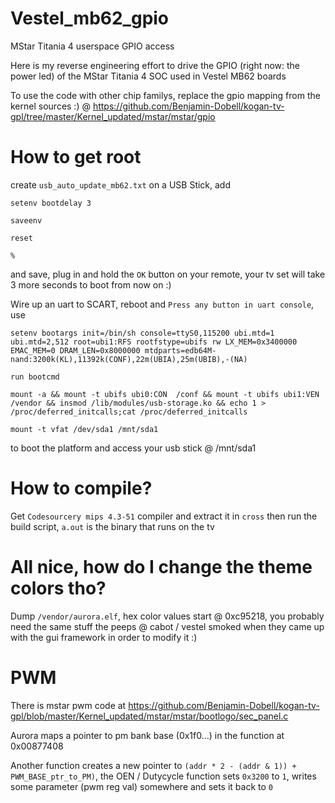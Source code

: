 # Vestel_mb62_gpio
MStar Titania 4 userspace GPIO access

Here is my reverse engineering effort to drive the GPIO (right now: the power led) of the MStar Titania 4 SOC used in Vestel MB62 boards

To use the code with other chip familys, replace the gpio mapping from the kernel sources :) @ https://github.com/Benjamin-Dobell/kogan-tv-gpl/tree/master/Kernel_updated/mstar/mstar/gpio

# How to get root

create `usb_auto_update_mb62.txt` on a USB Stick, add

`setenv bootdelay 3`

`saveenv` 

`reset`

`%`

and save, plug in and hold the `OK` button on your remote, your tv set will take 3 more seconds to boot from now on :)

Wire up an uart to SCART, reboot and `Press any button in uart console`, use 

`setenv bootargs init=/bin/sh console=ttyS0,115200 ubi.mtd=1 ubi.mtd=2,512 root=ubi1:RFS rootfstype=ubifs rw LX_MEM=0x3400000 EMAC_MEM=0 DRAM_LEN=0x8000000 mtdparts=edb64M-nand:3200k(KL),11392k(CONF),22m(UBIA),25m(UBIB),-(NA)`

`run bootcmd`

`mount -a && mount -t ubifs ubi0:CON  /conf && mount -t ubifs ubi1:VEN  /vendor && insmod /lib/modules/usb-storage.ko && echo 1 > /proc/deferred_initcalls;cat /proc/deferred_initcalls`

`mount -t vfat /dev/sda1 /mnt/sda1`

to boot the platform and access your usb stick @ /mnt/sda1

# How to compile?

Get `Codesourcery mips 4.3-51` compiler and extract it in `cross` then run the build script, `a.out` is the binary that runs on the tv

# All nice, how do I change the theme colors tho?

Dump `/vendor/aurora.elf`, hex color values start @ 0xc95218, you probably need the same stuff the peeps @ cabot / vestel smoked when they came up with the gui framework in order to modify it :)


# PWM

There is mstar pwm code at https://github.com/Benjamin-Dobell/kogan-tv-gpl/blob/master/Kernel_updated/mstar/mstar/bootlogo/sec_panel.c

Aurora maps a pointer to pm bank base (0x1f0...) in the function at 0x00877408

Another function creates a new pointer to `(addr * 2 - (addr & 1)) + PWM_BASE_ptr_to_PM)`, the OEN / Dutycycle function sets `0x3200` to `1`, writes some parameter (pwm reg val) somewhere and sets it back to `0`
